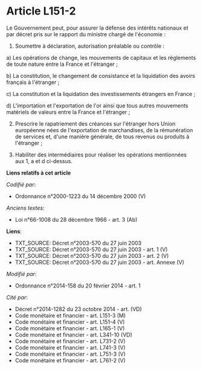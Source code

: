 # Article L151-2

Le Gouvernement peut, pour assurer la défense des intérêts nationaux et par décret pris sur le rapport du ministre chargé de
l'économie : 

1. Soumettre à déclaration, autorisation préalable ou contrôle : 

a) Les opérations de change, les mouvements de capitaux et les règlements de toute nature entre la France et l'étranger ; 

b) La constitution, le changement de consistance et la liquidation des avoirs français à l'étranger ; 

c) La constitution et la liquidation des investissements étrangers en France ; 

d) L'importation et l'exportation de l'or ainsi que tous autres mouvements matériels de valeurs entre la France et
l'étranger ; 

2. Prescrire le rapatriement des créances sur l'étranger hors Union européenne nées de l'exportation de marchandises, de la
rémunération de services et, d'une manière générale, de tous revenus ou produits à l'étranger ; 

3. Habiliter des intermédiaires pour réaliser les opérations mentionnées aux 1, a et d ci-dessus.

**Liens relatifs à cet article**

_Codifié par_:

  - Ordonnance n°2000-1223 du 14 décembre 2000 (V)

_Anciens textes_:

  - Loi n°66-1008 du 28 décembre 1966 - art. 3 (Ab)

**Liens**:

  - TXT_SOURCE: Décret n°2003-570 du 27 juin 2003
  - TXT_SOURCE: Décret n°2003-570 du 27 juin 2003 - art. 1 (V)
  - TXT_SOURCE: Décret n°2003-570 du 27 juin 2003 - art. 2 (V)
  - TXT_SOURCE: Décret n°2003-570 du 27 juin 2003 - art. Annexe (V)

_Modifié par_:

  - Ordonnance n°2014-158 du 20 février 2014 - art. 1

_Cité par_:

  - Décret n°2014-1282 du 23 octobre 2014 - art. (VD)
  - Code monétaire et financier - art. L151-3 (M)
  - Code monétaire et financier - art. L151-4 (V)
  - Code monétaire et financier - art. L165-1 (V)
  - Code monétaire et financier - art. L341-10 (VD)
  - Code monétaire et financier - art. L731-2 (V)
  - Code monétaire et financier - art. L741-3 (V)
  - Code monétaire et financier - art. L751-3 (V)
  - Code monétaire et financier - art. L761-2 (V)

